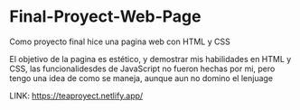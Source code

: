 # Final-Proyect-Web-Page
Como proyecto final hice una pagina web con HTML y CSS

El objetivo de la pagina es estético, y demostrar mis habilidades en HTML y CSS, las funcionalidesdes de JavaScript no fueron hechas por mi, pero tengo una idea de como se maneja, aunque aun no domino el lenjuage

LINK: https://teaproyect.netlify.app/


